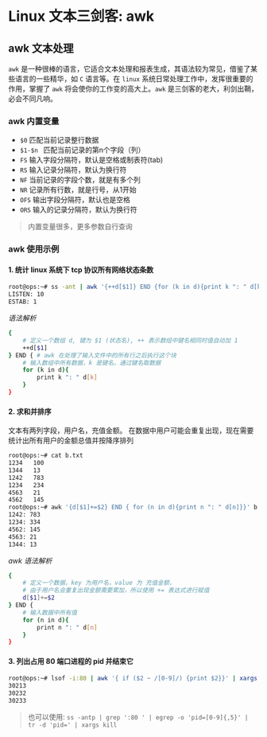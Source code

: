 # Linux 文本三剑客: awk


## awk 文本处理

`awk` 是一种很棒的语言，它适合文本处理和报表生成，其语法较为常见，借鉴了某些语言的一些精华，如 `C` 语言等。在 `linux` 系统日常处理工作中，发挥很重要的作用，掌握了 `awk` 将会使你的工作变的高大上。`awk` 是三剑客的老大，利剑出鞘，必会不同凡响。

### awk 内置变量

- `$0`  匹配当前记录整行数据
- `$1-$n ` 匹配当前记录的第n个字段（列）
- `FS` 输入字段分隔符，默认是空格或制表符(tab)
- `RS` 输入记录分隔符，默认为换行符
- `NF` 当前记录的字段个数，就是有多个列
- `NR` 记录所有行数，就是行号，从1开始
- `OFS` 输出字段分隔符，默认也是空格
- `ORS` 输入的记录分隔符，默认为换行符

> 内置变量很多，更多参数自行查询

### awk 使用示例

#### 1. 统计 linux 系统下 tcp 协议所有网络状态条数

```bash
root@ops:~# ss -ant | awk '{++d[$1]} END {for (k in d){print k ": " d[k]}}' | grep -v State
LISTEN: 10
ESTAB: 1
```

*语法解析*

```bash
{
    # 定义一个数组 d, 键为 $1 (状态名), ++ 表示数组中键名相同时值自动加 1
    ++d[$1]
} END { # awk 在处理了输入文件中的所有行之后执行这个块
    # 输入数组中所有数据，k 是键名，通过键名取数据
    for (k in d){
        print k ": " d[k]
    }
}
```

#### 2. 求和并排序

文本有两列字段，用户名，充值金额。 在数据中用户可能会重复出现，现在需要统计出所有用户的金额总值并按降序排列

```bash
root@ops:~# cat b.txt
1234   100
1344   13
1242   783
1234   234
4563   21
4562   145
root@ops:~# awk '{d[$1]+=$2} END { for (n in d){print n ": " d[n]}}' b.txt | sort -nr -k 2
1242: 783
1234: 334
4562: 145
4563: 21
1344: 13
```

*awk 语法解析*

```bash
{ 
    # 定义一个数据，key 为用户名，value 为 充值金额，
    # 由于用户名会重复出现金额需要累加，所以使用 += 表达式进行赋值
    d[$1]+=$2
} END { 
    # 输入数据中所有值
    for (n in d){
        print n ": " d[n]
    }
}
```

#### 3. 列出占用 80 端口进程的 pid 并结束它

```bash
root@ops:~# lsof -i:80 | awk '{ if ($2 ~ /[0-9]/) {print $2}}' | xargs kill
30213
30232
30233
```

> 也可以使用: `ss -antp | grep ':80 ' | egrep -o 'pid=[0-9]{,5}' | tr -d 'pid=' | xargs kill `

